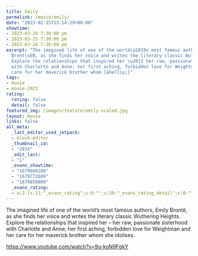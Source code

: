 ```yaml
---
title: Emily
permalink: /movie/emily/
date: "2023-02-15T23:14:29+00:00"
showtime:
- 2023-03-24 7:30:00 pm
- 2023-03-25 7:30:00 pm
- 2023-03-26 7:30:00 pm
excerpt: "The imagined life of one of the world\u2019s most famous authors, Emily
  Bront\xEB, as she finds her voice and writes the literary classic Wuthering Heights.
  Explore the relationships that inspired her \u2013 her raw, passionate sisterhood
  with Charlotte and Anne; her first aching, forbidden love for Weightman and her
  care for her maverick brother whom [&hellip;]"
tags:
- movie
- movie-2023
rating:
  rating: false
  detail: false
featured_img: /images/feature/emily-scaled.jpg
layout: movie
links: false
all_meta:
  _last_editor_used_jetpack:
  - block-editor
  _thumbnail_id:
  - "2074"
  _edit_last:
  - "1"
  _evans_showtime:
  - "1679686200"
  - "1679772600"
  - "1679859000"
  _evans_rating:
  - a:2:{s:13:"_evans_rating";s:0:"";s:20:"_evans_rating_detail";s:0:"";}
---
```


The imagined life of one of the world’s most famous authors, Emily Brontë, as she finds her voice and writes the literary classic Wuthering Heights. Explore the relationships that inspired her – her raw, passionate sisterhood with Charlotte and Anne; her first aching, forbidden love for Weightman and her care for her maverick brother whom she idolises.

https://www.youtube.com/watch?v=9u-koN9FgkY 